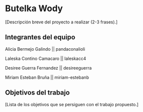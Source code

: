 # Butelka Wody

[Descripción breve del proyecto a realizar (2-3 frases).]

## Integrantes del equipo

Alicia Bermejo Galindo 
|| pandaconalioli

Laleska Contino Camacaro 
|| laleskacc4

Desiree Guerra Fernandez 
|| desireeguerra

Miriam Esteban Bruña 
|| miriam-estebanb

## Objetivos del trabajo

[Lista de los objetivos que se persiguen con el trabajo propuesto.]
